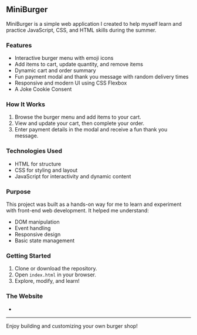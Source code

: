 ## MiniBurger

MiniBurger is a simple web application I created to help myself learn and practice JavaScript, CSS, and HTML skills during the summer.

### Features
- Interactive burger menu with emoji icons
- Add items to cart, update quantity, and remove items
- Dynamic cart and order summary
- Fun payment modal and thank you message with random delivery times
- Responsive and modern UI using CSS Flexbox
- A Joke Cookie Consent

### How It Works
1. Browse the burger menu and add items to your cart.
2. View and update your cart, then complete your order.
3. Enter payment details in the modal and receive a fun thank you message.

### Technologies Used
- HTML for structure
- CSS for styling and layout
- JavaScript for interactivity and dynamic content

### Purpose
This project was built as a hands-on way for me to learn and experiment with front-end web development. It helped me understand:
- DOM manipulation
- Event handling
- Responsive design
- Basic state management

### Getting Started
1. Clone or download the repository.
2. Open `index.html` in your browser.
3. Explore, modify, and learn!

### The Website
- 

---
Enjoy building and customizing your own burger shop!
